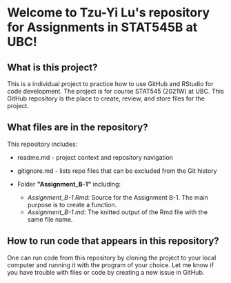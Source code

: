# Welcome to Tzu-Yi Lu's repository for Assignments in STAT545B at UBC!

## What is this project?
This is a individual project to practice how to use GitHub and RStudio for code development. The project is for course STAT545 (2021W) at UBC. This GitHub repository is the place to create, review, and store files for the project.

## What files are in the repository?
This repository includes:
* readme.md - project context and repository navigation
* gitignore.md - lists repo files that can be excluded from the Git history

* Folder **"Assignment_B-1"** including: 
  - *Assignment_B-1.Rmd*: Source for the Assignment B-1. The main purpose is to create a function.
  - *Assignment_B-1.md*: The knitted output of the Rmd file with the same file name.
  
## How to run code that appears in this repository?
One can run code from this repository by cloning the project to your local computer and running it with the program of your choice. Let me know if you have trouble with files or code by creating a new issue in GitHub.
